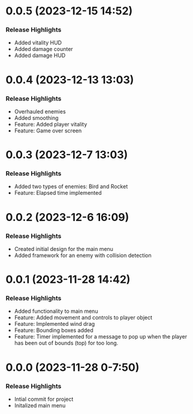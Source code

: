 # 0.0.5 (2023-12-15 14:52)

### Release Highlights
- Added vitality HUD
- Added damage counter
- Added damage HUD

# 0.0.4 (2023-12-13 13:03)

### Release Highlights
- Overhauled enemies
- Added smoothing 
- Feature: Added player vitality
- Feature: Game over screen

# 0.0.3 (2023-12-7 13:03)

### Release Highlights
- Added two types of enemies: Bird and Rocket
- Feature: Elapsed time implemented

# 0.0.2 (2023-12-6 16:09)

### Release Highlights
- Created initial design for the main menu
- Added framework for an enemy with collision detection

# 0.0.1 (2023-11-28 14:42) 

### Release Highlights
- Added functionality to main menu
- Feature: Added movement and controls to player object
- Feature: Implemented wind drag
- Feature: Bounding boxes added
- Feature: Timer implemented for a message to pop up when the player has been out of bounds (top) for too long.

# 0.0.0 (2023-11-28 0-7:50) 


### Release Highlights
- Intial commit for project
- Initalized main menu 
